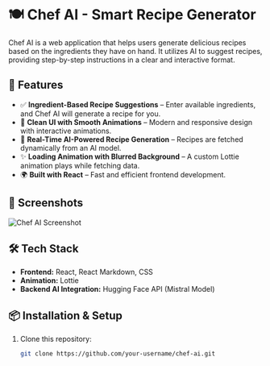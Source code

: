 # 🍽️ Chef AI - Smart Recipe Generator

Chef AI is a web application that helps users generate delicious recipes based on the ingredients they have on hand. It utilizes AI to suggest recipes, providing step-by-step instructions in a clear and interactive format.

## 🚀 Features
- ✅ **Ingredient-Based Recipe Suggestions** – Enter available ingredients, and Chef AI will generate a recipe for you.
- 🎨 **Clean UI with Smooth Animations** – Modern and responsive design with interactive animations.
- 🔄 **Real-Time AI-Powered Recipe Generation** – Recipes are fetched dynamically from an AI model.
- ✨ **Loading Animation with Blurred Background** – A custom Lottie animation plays while fetching data.
- 🌍 **Built with React** – Fast and efficient frontend development.

## 📸 Screenshots
![Chef AI Screenshot](./screenshots/chef-ai-preview.png)

## 🛠️ Tech Stack
- **Frontend:** React, React Markdown, CSS
- **Animation:** Lottie
- **Backend AI Integration:** Hugging Face API (Mistral Model)

## 📦 Installation & Setup
1. Clone this repository:
   ```sh
   git clone https://github.com/your-username/chef-ai.git
